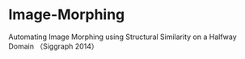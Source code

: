 Image-Morphing
==============

Automating Image Morphing using Structural Similarity on a Halfway Domain （Siggraph 2014）
